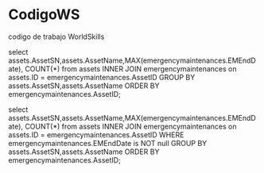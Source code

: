 # CodigoWS
codigo de trabajo WorldSkills

select assets.AssetSN,assets.AssetName,MAX(emergencymaintenances.EMEndDate), COUNT(*) from assets INNER JOIN emergencymaintenances on assets.ID = emergencymaintenances.AssetID  GROUP BY assets.AssetSN,assets.AssetName ORDER BY emergencymaintenances.AssetID;

select assets.AssetSN,assets.AssetName,MAX(emergencymaintenances.EMEndDate), COUNT(*) from assets INNER JOIN emergencymaintenances on assets.ID = emergencymaintenances.AssetID WHERE emergencymaintenances.EMEndDate is NOT null GROUP BY assets.AssetSN,assets.AssetName ORDER BY emergencymaintenances.AssetID;
